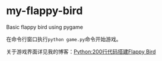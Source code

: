 # my-flappy-bird

Basic flappy bird using pygame

在命令行窗口执行`python game.py`命令开始游戏。

关于游戏界面详见我的博客：[Python:200行代码搭建Flappy Bird](https://zgzaacm.github.io/2021/01/04/Python-project-flappybird.html)